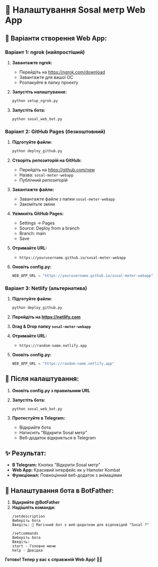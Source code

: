 # 🔮 Налаштування Sosal метр Web App

## 📱 Варіанти створення Web App:

### Варіант 1: ngrok (найпростіший)

1. **Завантажте ngrok:**
   - Перейдіть на https://ngrok.com/download
   - Завантажте для вашої ОС
   - Розпакуйте в папку проекту

2. **Запустіть налаштування:**
   ```bash
   python setup_ngrok.py
   ```

3. **Запустіть бота:**
   ```bash
   python sosal_web_bot.py
   ```

### Варіант 2: GitHub Pages (безкоштовний)

1. **Підготуйте файли:**
   ```bash
   python deploy_github.py
   ```

2. **Створіть репозиторій на GitHub:**
   - Перейдіть на https://github.com/new
   - Назва: `sosal-meter-webapp`
   - Публічний репозиторій

3. **Завантажте файли:**
   - Завантажте файли з папки `sosal-meter-webapp`
   - Закомітьте зміни

4. **Увімкніть GitHub Pages:**
   - Settings → Pages
   - Source: Deploy from a branch
   - Branch: main
   - Save

5. **Отримайте URL:**
   - `https://yourusername.github.io/sosal-meter-webapp`

6. **Оновіть config.py:**
   ```python
   WEB_APP_URL = "https://yourusername.github.io/sosal-meter-webapp"
   ```

### Варіант 3: Netlify (альтернатива)

1. **Підготуйте файли:**
   ```bash
   python deploy_github.py
   ```

2. **Перейдіть на https://netlify.com**
3. **Drag & Drop папку `sosal-meter-webapp`**
4. **Отримайте URL:**
   - `https://random-name.netlify.app`

5. **Оновіть config.py:**
   ```python
   WEB_APP_URL = "https://random-name.netlify.app"
   ```

## 🚀 Після налаштування:

1. **Оновіть config.py з правильним URL**
2. **Запустіть бота:**
   ```bash
   python sosal_web_bot.py
   ```

3. **Протестуйте в Telegram:**
   - Відкрийте бота
   - Натисніть "Відкрити Sosal метр"
   - Веб-додаток відкриється в Telegram

## ✨ Результат:

- **В Telegram:** Кнопка "Відкрити Sosal метр"
- **Web App:** Красивий інтерфейс як у Hamster Kombat
- **Функціонал:** Повноцінний веб-додаток з анімаціями

## 🔧 Налаштування бота в BotFather:

1. **Відкрийте @BotFather**
2. **Надішліть команди:**
   ```
   /setdescription
   Виберіть бота
   Введіть: 🔮 Магічний бот з веб-додатком для відповідей "Sosal ?"
   
   /setcommands
   Виберіть бота
   Введіть:
   start - Головне меню
   help - Довідка
   ```

**Готово! Тепер у вас є справжній Web App!** 🔮✨


